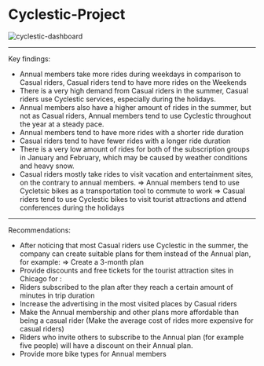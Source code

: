 # Cyclestic-Project
![cyclestic-dashboard](https://user-images.githubusercontent.com/107001995/172254271-cdb1342b-ea4f-4fb8-b235-fa0cc733eb04.png)

------
Key findings: 
  - Annual members take more rides during weekdays in comparison to Casual riders, Casual riders tend to have more rides on the Weekends
  - There is a very high demand from Casual riders in the summer, Casual riders use Cyclestic services, especially during the holidays.
  - Annual members also have a higher amount of rides in the summer, but not as Casual riders, Annual members tend to use Cyclestic throughout the year at      a steady pace.
  - Annual members tend to have more rides with a shorter ride duration
  - Casual riders tend to have fewer rides with a longer ride duration
  - There is a very low amount of rides for both of the subscription groups in January and February, 
    which may be caused by weather conditions and heavy snow.
  - Casual riders mostly take rides to visit vacation and entertainment sites, on the contrary to annual members.
    ⇒ Annual members tend to use Cycletsic bikes as a transportation tool to commute to work
    ⇒ Casual riders tend to use Cyclestic bikes to visit tourist attractions and attend conferences during the holidays
    
------ 
Recommendations:
  - After noticing that most Casual riders use Cyclestic in the summer, the company can create suitable plans for them instead of the Annual plan, 
    for example:
    => Create a 3-month plan
  - Provide discounts and free tickets for the tourist attraction sites in Chicago for :
  - Riders subscribed to the plan after they reach a certain amount of minutes in trip duration
  - Increase the advertising in the most visited places by Casual riders
  - Make the Annual membership and other plans more affordable than being a casual rider (Make the average cost of rides more expensive for casual riders)
  - Riders who invite others to subscribe to the Annual plan (for example five people) will have a discount on their Annual plan.
  - Provide more bike types for Annual members
